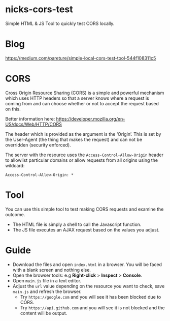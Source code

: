 # nicks-cors-test
Simple HTML & JS Tool to quickly test CORS locally.


# Blog
https://medium.com/pareture/simple-local-cors-test-tool-544f108311c5


# CORS
Cross Origin Resource Sharing (CORS) is a simple and powerful mechanism which uses HTTP headers so that a server knows where a request is coming from and can choose whether or not to accept the request based on this.

Better information here:
https://developer.mozilla.org/en-US/docs/Web/HTTP/CORS

The header which is provided as the argument is the ‘Origin’. This is set by the User-Agent (the thing that makes the request) and can not be overridden (security enforced).

The server with the resource uses the `Access-Control-Allow-Origin` header to allowlist particular domains or allow requests from all origins using the wildcard:
```
Access-Control-Allow-Origin: *
```


# Tool
You can use this simple tool to test making CORS requests and examine the outcome.

* The HTML file is simply a shell to call the Javascript function.
* The JS file executes an AJAX request based on the values you adjust.


# Guide
* Download the files and open `index.html` in a browser. You will be faced with a blank screen and nothing else.
* Open the browser tools: e.g **Right-click** > **Inspect** > **Console**.
* Open `main.js` file in a text editor.
* Adjust the `url` value depending on the resource you want to check, save `main.js` and refresh the browser. 
    * Try `https://google.com` and you will see it has been blocked due to CORS.
    * Try `https://api.github.com` and you will see it is not blocked and the content will be output.
